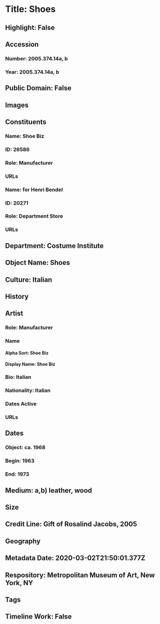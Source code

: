 # Title: Shoes
## Highlight: False
## Accession
### Number: 2005.374.14a, b
### Year: 2005.374.14a, b
## Public Domain: False
## Images
## Constituents
### Name: Shoe Biz
### ID: 26586
### Role: Manufacturer
### URLs
### Name: for Henri Bendel
### ID: 20271
### Role: Department Store
### URLs
## Department: Costume Institute
## Object Name: Shoes
## Culture: Italian
## History
## Artist
### Role: Manufacturer
### Name
#### Alpha Sort: Shoe Biz
#### Display Name: Shoe Biz
### Bio: Italian
### Nationality: Italian
### Dates Active
### URLs
## Dates
### Object: ca. 1968
### Begin: 1963
### End: 1973
## Medium: a,b) leather, wood
## Size
## Credit Line: Gift of Rosalind Jacobs, 2005
## Geography
## Metadata Date: 2020-03-02T21:50:01.377Z
## Respository: Metropolitan Museum of Art, New York, NY
## Tags
## Timeline Work: False